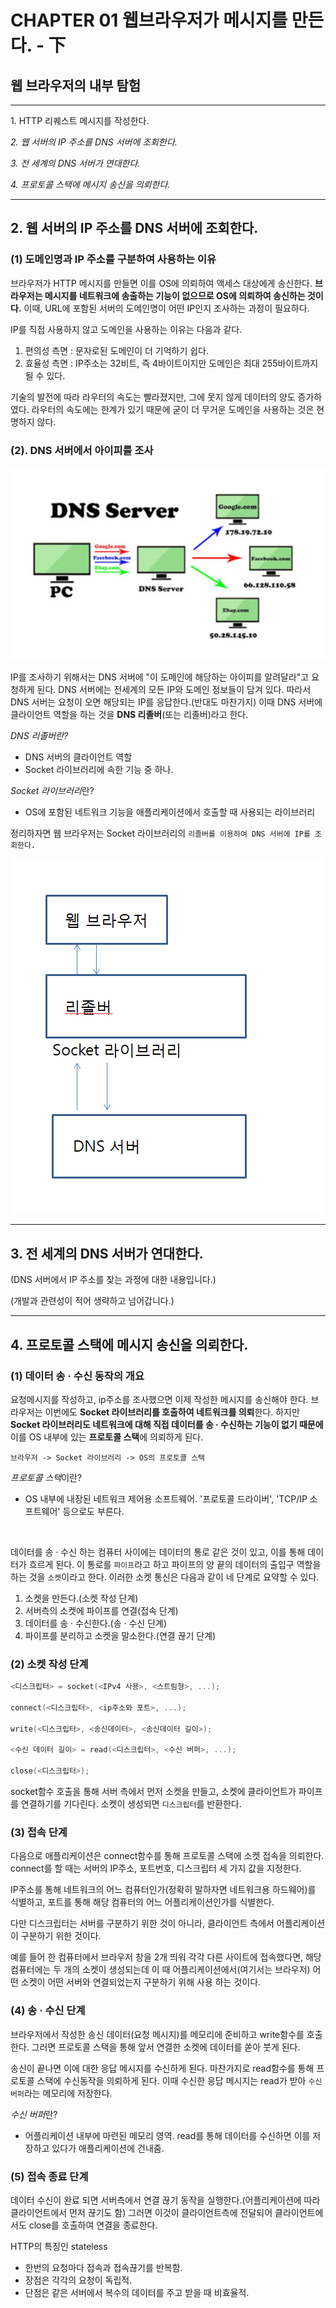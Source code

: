 # CHAPTER 01 웹브라우저가 메시지를 만든다. - 下

## 웹 브라우저의 내부 탐험

---

1\.  HTTP 리퀘스트 메시지를 작성한다.   

_2\.  웹 서버의 IP 주소를 DNS 서버에 조회한다._

_3\.  전 세계의 DNS 서버가 연대한다._

_4\.  프로토콜 스택에 메시지 송신을 의뢰한다._


---


## 2\.  웹 서버의 IP 주소를 DNS 서버에 조회한다.

### (1) 도메인명과 IP 주소를 구분하여 사용하는 이유

브라우저가 HTTP 메시지를 만들면 이를 OS에 의뢰하여 액세스 대상에게 송신한다. __브라우저는 메시지를 네트워크에 송출하는 기능이 없으므로 OS에 의뢰하여 송신하는 것이다.__ 이때, URL에 포함된 서버의 도메인명이 어떤 IP인지 조사하는 과정이 필요하다. 

IP를 직접 사용하지 않고 도메인을 사용하는 이유는 다음과 같다.
1. 편의성 측면 : 문자로된 도메인이 더 기억하기 쉽다.
2. 효율성 측면 : IP주소는 32비트, 즉 4바이트이지만 도메인은 최대 255바이트까지 될 수 있다. 

기술의 발전에 따라 라우터의 속도는 빨라졌지만, 그에 못지 않게 데이터의 양도 증가하였다. 라우터의 속도에는 한계가 있기 때문에 굳이 더 무거운 도메인을 사용하는 것은 현명하지 않다.
   
### (2). DNS 서버에서 아이피를 조사

![](https://raw.githubusercontent.com/Blog-Posting/posting-review/a51f491745f11a409c9bc84450228e94baed9dbb/network_basic/img/1/dns_server.PNG)

IP를 조사하기 위해서는 DNS 서버에 "이 도메인에 해당하는 아이피를 알려달라"고 요청하게 된다. DNS 서버에는 전세계의 모든 IP와 도메인 정보들이 담겨 있다. 따라서 DNS 서버는 요청이 오면 해당되는 IP를 응답한다.(반대도 마찬가지) 이때 DNS 서버에 클라이언트 역할을 하는 것을 **DNS 리졸버**(또는 리졸버)라고 한다. 

*DNS 리졸버란?*
- DNS 서버의 클라이언트 역할
- Socket 라이브러리에 속한 기능 중 하나.

*Socket 라이브러리*란?
- OS에 포함된 네트워크 기능을 애플리케이션에서 호출할 때 사용되는 라이브러리

정리하자면 웹 브라우저는 Socket 라이브러리의 `리졸버를 이용하여 DNS 서버에 IP를 조회한다.`


![](https://raw.githubusercontent.com/Blog-Posting/posting-review/a51f491745f11a409c9bc84450228e94baed9dbb/network_basic/img/1/dns_resolver.PNG)
***
## 3\.  전 세계의 DNS 서버가 연대한다.
(DNS 서버에서 IP 주소를 찾는 과정에 대한 내용입니다.)

(개발과 관련성이 적어 생략하고 넘어갑니다.)

***

## 4\.  프로토콜 스택에 메시지 송신을 의뢰한다.

### (1) 데이터 송 · 수신 동작의 개요
요청메시지를 작성하고, ip주소를 조사했으면 이제 작성한 메시지를 송신해야 한다. 브라우저는 이번에도 **Socket 라이브러리를 호출하여 네트워크를 의뢰**한다. 하지만 **Socket 라이브러리도 네트워크에 대해 직접 데이터를 송 · 수신하는 기능이 없기 때문에** 이를 OS 내부에 있는 **프로토콜 스택**에 의뢰하게 된다.
```
브라우저 -> Socket 라이브러리 -> OS의 프로토콜 스택
```
*프로토콜 스택*이란?
* OS 내부에 내장된 네트워크 제어용 소프트웨어. '프로토콜 드라이버', 'TCP/IP 소프트웨어' 등으로도 부른다.

![]()

데이터를 송 · 수신 하는 컴퓨터 사이에는 데이터의 통로 같은 것이 있고, 이를 통해 데이터가 흐르게 된다. 이 통로를 `파이프`라고 하고 파이프의 양 끝의 데이터의 출입구 역할을 하는 것을 `소켓`이라고 한다. 이러한 소켓 통신은 다음과 같이 네 단계로 요약할 수 있다.

1. 소켓을 만든다.(소켓 작성 단계)
2. 서버측의 소켓에 파이프를 연결(접속 단계)
3. 데이터를 송 · 수신한다.(송 · 수신 단계)
4. 파이프를 분리하고 소켓을 말소한다.(연결 끊기 단계)

### (2) 소켓 작성 단계


```c
<디스크립터> = socket(<IPv4 사용>, <스트림형>, ...);

connect(<디스크립터>, <ip주소와 포트>, ...);

write(<디스크립터>, <송신데이터>, <송신데이터 길이>);

<수신 데이터 길이> = read(<디스크립터>, <수신 버퍼>, ...);

close(<디스크립터>);
```

socket함수 호출을 통해 서버 측에서 먼저 소켓을 만들고, 소켓에 클라이언트가 파이프를 연결하기를 기다린다. 소켓이 생성되면 `디스크립터`를 반환한다. 

### (3) 접속 단계
다음으로 애플리케이션은 connect함수를 통해 프로토콜 스택에 소켓 접속을 의뢰한다. connect를 할 때는 서버의 IP주소, 포트번호, 디스크립터 세 가지 값을 지정한다. 

IP주소를 통해 네트워크의 어느 컴퓨터인가(정확히 말하자면 네트워크용 하드웨어)를 식별하고, 포트를 통해 해당 컴퓨터의 어느 어플리케이션인가를 식별한다.

다만 디스크립터는 서버를 구분하기 위한 것이 아니라, 클라이언트 측에서 어플리케이션이 구분하기 위한 것이다.

예를 들어 한 컴퓨터에서 브라우저 창을 2개 띄워 각각 다른 사이트에 접속했다면, 해당 컴퓨터에는 두 개의 소켓이 생성되는데
이 때 어플리케이션에서(여기서는 브라우저) 어떤 소켓이 어떤 서버와 연결되었는지 구분하기 위해 사용 하는 것이다. 

### (4) 송 · 수신 단계
브라우저에서 작성한 송신 데이터(요청 메시지)를 메모리에 준비하고 write함수를 호출한다. 그러면 프로토콜 스택을 통해 앞서 연결한 소켓에 데이터를 쏟아 붓게 된다.

송신이 끝나면 이에 대한 응답 메시지를 수신하게 된다. 마찬가지로 read함수를 통해 프로토콜 스택에 수신동작을 의뢰하게 된다. 이때 수신한 응답 메시지는 read가 받아 `수신 버퍼`라는 메모리에 저장한다. 

*수신 버퍼*란?
* 어플리케이션 내부에 마련된 메모리 영역. read를 통해 데이터를 수신하면 이를 저장하고 있다가 애플리케이션에 건내줌.

### (5) 접속 종료 단계 
데이터 수신이 완료 되면 서버측에서 연결 끊기 동작을 실행한다.(어플리케이션에 따라 클라이언트에서 먼저 끊기도 함) 그러면 이것이 클라이언트측에 전달되어 클라이언트에서도 close를 호출하여 연결을 종료한다.

HTTP의 특징인 stateless
* 한번의 요청마다 접속과 접속끊기를 반복함.
* 장점은 각각의 요청이 독립적.
* 단점은 같은 서버에서 복수의 데이터를 주고 받을 때 비효율적.